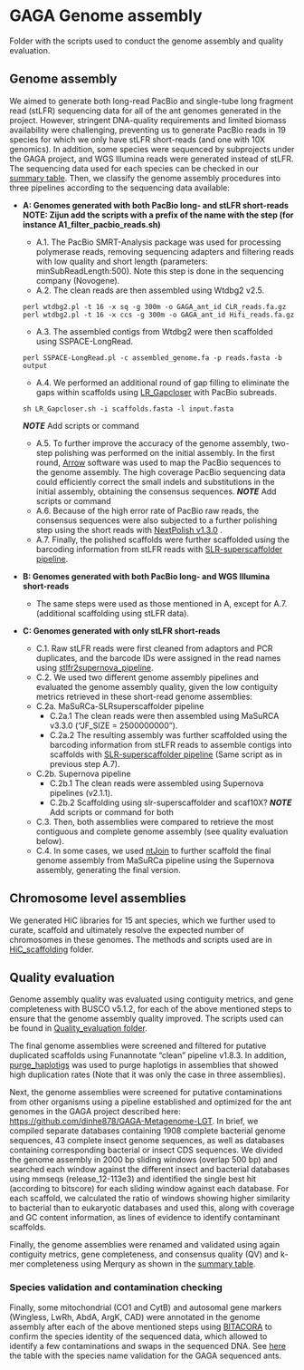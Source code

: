 # GAGA Genome assembly
Folder with the scripts used to conduct the genome assembly and quality evaluation.

## Genome assembly
We aimed to generate both long-read PacBio and single-tube long fragment read (stLFR) sequencing data for all of the ant genomes generated in the project. However, stringent DNA-quality requirements and limited biomass availability were challenging, preventing us to generate PacBio reads in 19 species for which we only have stLFR short-reads (and one with 10X genomics). In addition, some species were sequenced by subprojects under the GAGA project, and WGS Illumina reads were generated instead of stLFR. The sequencing data used for each species can be checked in our [summary table](GAGA_genome_stats.xlsx). Then, we classify the genome assembly procedures into three pipelines according to the sequencing data available:  

- **A: Genomes generated with both PacBio long- and stLFR short-reads NOTE: Zijun add the scripts with a prefix of the name with the step (for instance A1_filter_pacbio_reads.sh)**
   - A.1. The PacBio SMRT-Analysis package was used for processing polymerase reads, removing sequencing adapters and filtering reads with low quality and short length (parameters: minSubReadLength:500). Note this step is done in the sequencing company (Novogene). 
   - A.2. The clean reads are then assembled using Wtdbg2 v2.5.
   ```
   perl wtdbg2.pl -t 16 -x sq -g 300m -o GAGA_ant_id CLR_reads.fa.gz
   perl wtdbg2.pl -t 16 -x ccs -g 300m -o GAGA_ant_id Hifi_reads.fa.gz
   ```
   - A.3. The assembled contigs from Wtdbg2 were then scaffolded using SSPACE-LongRead. 
   ```
   perl SSPACE-LongRead.pl -c assembled_genome.fa -p reads.fasta -b output
   ```
   - A.4. We performed an additional round of gap filling to eliminate the gaps within scaffolds using [LR_Gapcloser](https://github.com/CAFS-bioinformatics/LR_Gapcloser) with PacBio subreads.
   ```
   sh LR_Gapcloser.sh -i scaffolds.fasta -l input.fasta
   ```
   ***NOTE*** Add scripts or command
   - A.5. To further improve the accuracy of the genome assembly, two-step polishing was performed on the initial assembly. In the first round, [Arrow](https://github.com/skoren/ArrowGrid) software was used to map the PacBio sequences to the genome assembly. The high coverage PacBio sequencing data could efficiently correct the small indels and substitutions in the initial assembly, obtaining the consensus sequences.
   ***NOTE*** Add scripts or command
   - A.6. Because of the high error rate of PacBio raw reads, the consensus sequences were also subjected to a further polishing step using the short reads with [NextPolish v1.3.0](https://github.com/Nextomics/NextPolish) . 
   - A.7. Finally, the polished scaffolds were further scaffolded using the barcoding information from stLFR reads with [SLR-superscaffolder pipeline](https://github.com/BGI-Qingdao/SLR-superscaffolder).


- **B: Genomes generated with both PacBio long- and WGS Illumina short-reads**
   - The same steps were used as those mentioned in A, except for A.7. (additional scaffolding using stLFR data).

- **C: Genomes generated with only stLFR short-reads**
   - C.1. Raw stLFR reads were first cleaned from adaptors and PCR duplicates, and the barcode IDs were assigned in the read names using [stlfr2supernova_pipeline](https://github.com/BGI-Qingdao/stlfr2supernova_pipeline). 
   - C.2. We used two different genome assembly pipelines and evaluated the genome assembly quality, given the low contiguity metrics retrieved in these short-read genome assemblies:
   - C.2a. MaSuRCa-SLRsuperscaffolder pipeline
      - C.2a.1 The clean reads were then assembled using MaSuRCA v3.3.0 (“JF_SIZE = 2500000000”). 
      - C.2a.2 The resulting assembly was further scaffolded using the barcoding information from stLFR reads to assemble contigs into scaffolds with [SLR-superscaffolder pipeline](https://github.com/BGI-Qingdao/SLR-superscaffolder) (Same script as in previous step A.7). 
   - C.2b. Supernova pipeline
      - C.2b.1 The clean reads were assembled using Supernova pipelines (v2.1.1).
      - C.2b.2 Scaffolding using slr-superscaffolder and scaf10X?
      ***NOTE*** Add scripts or command for both
   - C.3. Then, both assemblies were compared to retrieve the most contiguous and complete genome assembly (see quality evaluation below).
   - C.4. In some cases, we used [ntJoin](https://github.com/bcgsc/ntJoin) to further scaffold the final genome assembly from MaSuRCa pipeline using the Supernova assembly, generating the final version. 


## Chromosome level assemblies
We generated HiC libraries for 15 ant species, which we further used to curate, scaffold and ultimately resolve the expected number of chromosomes in these genomes. The methods and scripts used are in [HiC_scaffolding](HiC_scaffolding) folder.


## Quality evaluation
Genome assembly quality was evaluated using contiguity metrics, and gene completeness with BUSCO v5.1.2, for each of the above mentioned steps to ensure that the genome assembly quality improved. The scripts used can be found in [Quality_evaluation folder](Quality_evaluation). 

The final genome assemblies were screened and filtered for putative duplicated scaffolds using Funannotate “clean” pipeline v1.8.3. In addition, [purge_haplotigs](https://bitbucket.org/mroachawri/purge_haplotigs/src/master/) was used to purge haplotigs in assemblies that showed high duplication rates (Note that it was only the case in three assemblies). 

Next, the genome assemblies were screened for putative contaminations from other organisms using a pipeline established and optimized for the ant genomes in the GAGA project described here: https://github.com/dinhe878/GAGA-Metagenome-LGT.  In brief, we compiled separate databases containing 1908 complete bacterial genome sequences, 43 complete insect genome sequences, as well as databases containing corresponding bacterial or insect CDS sequences. We divided the genome assembly in 2000 bp sliding windows (overlap 500 bp) and searched each window against the different insect and bacterial databases using mmseqs (release_12-113e3) and identified the single best hit (according to bitscore) for each sliding window against each database. For each scaffold, we calculated the ratio of windows showing higher similarity to bacterial than to eukaryotic databases and used this, along with coverage and GC content information, as lines of evidence to identify contaminant scaffolds.

Finally, the genome assemblies were renamed and validated using again contiguity metrics, gene completeness, and consensus quality (QV) and k-mer completeness using Merqury as shown in the [summary table](GAGA_genome_stats.xlsx). 


### Species validation and contamination checking

Finally, some mitochondrial (CO1 and CytB) and autosomal gene markers (Wingless, LwRh, AbdA, ArgK, CAD) were annotated in the genome assembly after each of the above mentioned steps using [BITACORA](https://github.com/molevol-ub/bitacora) to confirm the species identity of the sequenced data, which allowed to identify a few contaminations and swaps in the sequenced DNA. See [here](Species_barcoding/GAGA_barcoding_species_confirmation.xlsx) the table with the species name validation for the GAGA sequenced ants.




